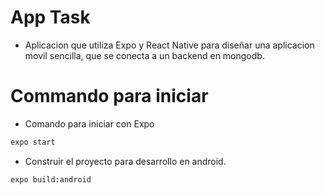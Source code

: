 # App Task
- Aplicacion que utiliza Expo y React Native para diseñar una aplicacion movil sencilla, que se conecta a un backend en mongodb.

# Commando para iniciar 
- Comando para iniciar con Expo

```sh
expo start
```

- Construir el proyecto para desarrollo en android.
```sh
expo build:android
```

